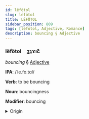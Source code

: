 ```yaml
---
id: lëfötol
slug: lëfötol
title: LËFÖTOL
sidebar_position: 809
tags: [lëfötol, Adjective, Romance]
description: bouncing § Adjective
---
```


### lëfötol&emsp;<span kind="abugida">ʓʇɤıc͊</span>

*bouncing* **§** [Adjective](../../tags/Adjective)

**IPA**: /ˈle.fo.tɑl/

**Verb**: to be bouncing

**Noun**: bouncingness

**Modifier**: bouncing

<details>
    <summary>Origin</summary>
    Spanish rebotar [re.β̞oˈt̪aɾ]<br/>
    <em>Romance Language Family</em>
</details>